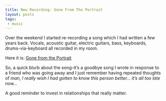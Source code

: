 ```yaml
---
title: New Recording: Gone From The Portrait
layout: posts
tags:
 - music
---
```


Over the weekend I started re-recording a song which I had written a few years back.  Vocals, acoustic guitar, electric guitars, bass, keyboards, drums-via-keyboard all recorded in my room.

Here it is: [Gone from the Portrait](http://soundcloud.com/junhopark/gone-from-the-portrait "Gone From the Portrait")

So, a quick blurb about the song–it’s a goodbye song I wrote in response to a friend who was going away and I just remember having repeated thoughts of _man, I really wish I had gotten to know this person better... it’s all too late now..._

A good reminder to invest in relationships that really matter.

